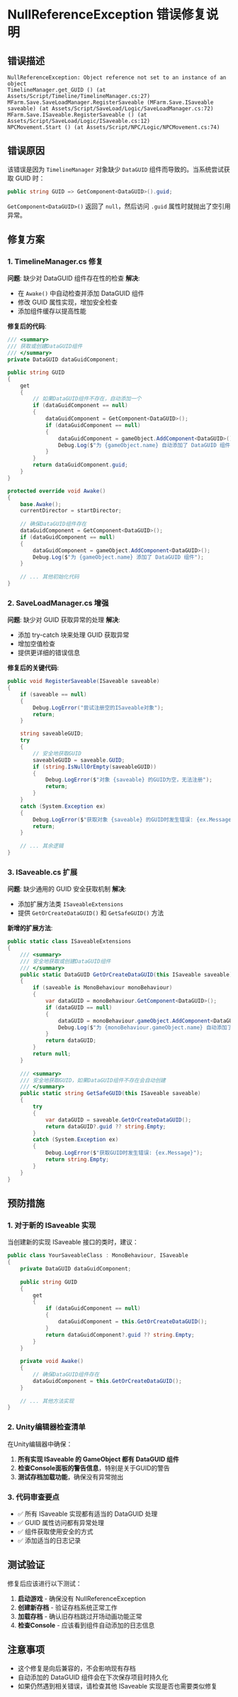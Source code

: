 # NullReferenceException 错误修复说明

## 错误描述

```
NullReferenceException: Object reference not set to an instance of an object
TimelineManager.get_GUID () (at Assets/Script/Timeline/TimelineManager.cs:27)
MFarm.Save.SaveLoadManager.RegisterSaveable (MFarm.Save.ISaveable saveable) (at Assets/Script/SaveLoad/Logic/SaveLoadManager.cs:72)
MFarm.Save.ISaveable.RegisterSaveable () (at Assets/Script/SaveLoad/Logic/ISaveable.cs:12)
NPCMovement.Start () (at Assets/Script/NPC/Logic/NPCMovement.cs:74)
```

## 错误原因

该错误是因为 `TimelineManager` 对象缺少 `DataGUID` 组件而导致的。当系统尝试获取 GUID 时：

```csharp
public string GUID => GetComponent<DataGUID>().guid;
```

`GetComponent<DataGUID>()` 返回了 `null`，然后访问 `.guid` 属性时就抛出了空引用异常。

## 修复方案

### 1. TimelineManager.cs 修复

**问题**: 缺少对 DataGUID 组件存在性的检查
**解决**: 
- 在 `Awake()` 中自动检查并添加 DataGUID 组件
- 修改 GUID 属性实现，增加安全检查
- 添加组件缓存以提高性能

**修复后的代码**:
```csharp
/// <summary>
/// 获取或创建DataGUID组件
/// </summary>
private DataGUID dataGuidComponent;

public string GUID 
{ 
    get 
    {
        // 如果DataGUID组件不存在，自动添加一个
        if (dataGuidComponent == null)
        {
            dataGuidComponent = GetComponent<DataGUID>();
            if (dataGuidComponent == null)
            {
                dataGuidComponent = gameObject.AddComponent<DataGUID>();
                Debug.Log($"为 {gameObject.name} 自动添加了 DataGUID 组件");
            }
        }
        return dataGuidComponent.guid;
    }
}

protected override void Awake()
{
    base.Awake();
    currentDirector = startDirector;
    
    // 确保DataGUID组件存在
    dataGuidComponent = GetComponent<DataGUID>();
    if (dataGuidComponent == null)
    {
        dataGuidComponent = gameObject.AddComponent<DataGUID>();
        Debug.Log($"为 {gameObject.name} 添加了 DataGUID 组件");
    }
    
    // ... 其他初始化代码
}
```

### 2. SaveLoadManager.cs 增强

**问题**: 缺少对 GUID 获取异常的处理
**解决**: 
- 添加 try-catch 块来处理 GUID 获取异常
- 增加空值检查
- 提供更详细的错误信息

**修复后的关键代码**:
```csharp
public void RegisterSaveable(ISaveable saveable)
{
    if (saveable == null)
    {
        Debug.LogError("尝试注册空的ISaveable对象");
        return;
    }

    string saveableGUID;
    try
    {
        // 安全地获取GUID
        saveableGUID = saveable.GUID;
        if (string.IsNullOrEmpty(saveableGUID))
        {
            Debug.LogError($"对象 {saveable} 的GUID为空，无法注册");
            return;
        }
    }
    catch (System.Exception ex)
    {
        Debug.LogError($"获取对象 {saveable} 的GUID时发生错误: {ex.Message}");
        return;
    }
    
    // ... 其余逻辑
}
```

### 3. ISaveable.cs 扩展

**问题**: 缺少通用的 GUID 安全获取机制
**解决**: 
- 添加扩展方法类 `ISaveableExtensions`
- 提供 `GetOrCreateDataGUID()` 和 `GetSafeGUID()` 方法

**新增的扩展方法**:
```csharp
public static class ISaveableExtensions
{
    /// <summary>
    /// 安全地获取或创建DataGUID组件
    /// </summary>
    public static DataGUID GetOrCreateDataGUID(this ISaveable saveable)
    {
        if (saveable is MonoBehaviour monoBehaviour)
        {
            var dataGUID = monoBehaviour.GetComponent<DataGUID>();
            if (dataGUID == null)
            {
                dataGUID = monoBehaviour.gameObject.AddComponent<DataGUID>();
                Debug.Log($"为 {monoBehaviour.gameObject.name} 自动添加了 DataGUID 组件");
            }
            return dataGUID;
        }
        return null;
    }
    
    /// <summary>
    /// 安全地获取GUID，如果DataGUID组件不存在会自动创建
    /// </summary>
    public static string GetSafeGUID(this ISaveable saveable)
    {
        try
        {
            var dataGUID = saveable.GetOrCreateDataGUID();
            return dataGUID?.guid ?? string.Empty;
        }
        catch (System.Exception ex)
        {
            Debug.LogError($"获取GUID时发生错误: {ex.Message}");
            return string.Empty;
        }
    }
}
```

## 预防措施

### 1. 对于新的 ISaveable 实现

当创建新的实现 ISaveable 接口的类时，建议：

```csharp
public class YourSaveableClass : MonoBehaviour, ISaveable
{
    private DataGUID dataGuidComponent;
    
    public string GUID 
    { 
        get 
        {
            if (dataGuidComponent == null)
            {
                dataGuidComponent = this.GetOrCreateDataGUID();
            }
            return dataGuidComponent?.guid ?? string.Empty;
        }
    }
    
    private void Awake()
    {
        // 确保DataGUID组件存在
        dataGuidComponent = this.GetOrCreateDataGUID();
    }
    
    // ... 其他方法实现
}
```

### 2. Unity编辑器检查清单

在Unity编辑器中确保：

1. **所有实现 ISaveable 的 GameObject 都有 DataGUID 组件**
2. **检查Console面板的警告信息**，特别是关于GUID的警告
3. **测试存档加载功能**，确保没有异常抛出

### 3. 代码审查要点

- ✅ 所有 ISaveable 实现都有适当的 DataGUID 处理
- ✅ GUID 属性访问都有异常处理
- ✅ 组件获取使用安全的方式
- ✅ 添加适当的日志记录

## 测试验证

修复后应该进行以下测试：

1. **启动游戏** - 确保没有 NullReferenceException
2. **创建新存档** - 验证存档系统正常工作
3. **加载存档** - 确认旧存档跳过开场动画功能正常
4. **检查Console** - 应该看到组件自动添加的日志信息

## 注意事项

- 这个修复是向后兼容的，不会影响现有存档
- 自动添加的 DataGUID 组件会在下次保存项目时持久化
- 如果仍然遇到相关错误，请检查其他 ISaveable 实现是否也需要类似修复 